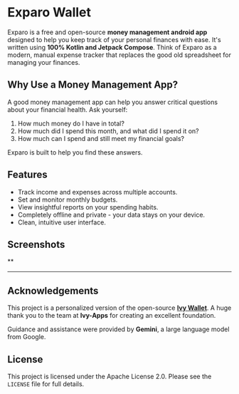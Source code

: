 # Exparo Wallet

Exparo is a free and open-source **money management android app** designed to help you keep track of your personal finances with ease. It's written using **100% Kotlin and Jetpack Compose**. Think of Exparo as a modern, manual expense tracker that replaces the good old spreadsheet for managing your finances.

## Why Use a Money Management App?

A good money management app can help you answer critical questions about your financial health. 
Ask yourself:

1.  How much money do I have in total?
2.  How much did I spend this month, and what did I spend it on?
3.  How much can I spend and still meet my financial goals?

Exparo is built to help you find these answers.

## Features

* Track income and expenses across multiple accounts.
* Set and monitor monthly budgets.
* View insightful reports on your spending habits.
* Completely offline and private - your data stays on your device.
* Clean, intuitive user interface.

## Screenshots

**

---

## Acknowledgements

This project is a personalized version of the open-source **[Ivy Wallet](https://github.com/Ivy-Apps/ivy-wallet)**. A huge thank you to the team at **Ivy-Apps** for creating an excellent foundation.

Guidance and assistance were provided by **Gemini**, a large language model from Google.

## License

This project is licensed under the Apache License 2.0. Please see the `LICENSE` file for full details.